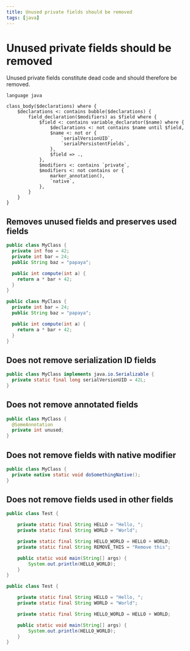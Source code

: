 ```yaml
---
title: Unused private fields should be removed
tags: [java]
---
```


# Unused private fields should be removed

Unused private fields constitute dead code and should therefore be removed.

```grit
language java

class_body($declarations) where {
    $declarations <: contains bubble($declarations) {
        field_declaration($modifiers) as $field where {
            $field <: contains variable_declarator($name) where {
                $declarations <: not contains $name until $field,
                $name <: not or {
                    `serialVersionUID`,
                    `serialPersistentFields`,
                },
                $field => .,
            },
            $modifiers <: contains `private`,
            $modifiers <: not contains or {
                marker_annotation(),
                `native`,
            },
        }
    }
}
```

## Removes unused fields and preserves used fields

```java
public class MyClass {
  private int foo = 42;
  private int bar = 24;
  public String baz = "papaya";

  public int compute(int a) {
    return a * bar + 42;
  }
}
```

```java
public class MyClass {
  private int bar = 24;
  public String baz = "papaya";

  public int compute(int a) {
    return a * bar + 42;
  }
}
```

## Does not remove serialization ID fields

```java
public class MyClass implements java.io.Serializable {
  private static final long serialVersionUID = 42L;
}
```

## Does not remove annotated fields

```java
public class MyClass {
  @SomeAnnotation
  private int unused;
}
```

## Does not remove fields with native modifier

```java
public class MyClass {
  private native static void doSomethingNative();
}
```

## Does not remove fields used in other fields

```java
public class Test {

    private static final String HELLO = "Hello, ";
    private static final String WORLD = "World";

    private static final String HELLO_WORLD = HELLO + WORLD;
    private static final String REMOVE_THIS = "Remove this";

    public static void main(String[] args) {
        System.out.println(HELLO_WORLD);
    }
}
```

```java
public class Test {

    private static final String HELLO = "Hello, ";
    private static final String WORLD = "World";

    private static final String HELLO_WORLD = HELLO + WORLD;

    public static void main(String[] args) {
        System.out.println(HELLO_WORLD);
    }
}
```
